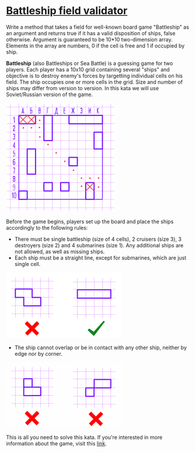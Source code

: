 # [**Battleship field validator**](https://www.codewars.com/kata/52bb6539a4cf1b12d90005b7)

Write a method that takes a field for well-known board game "Battleship" as an argument and returns true if it has a valid disposition of ships, false otherwise. Argument is guaranteed to be 10*10 two-dimension array. Elements in the array are numbers, 0 if the cell is free and 1 if occupied by ship.

**Battleship** (also Battleships or Sea Battle) is a guessing game for two players. Each player has a 10x10 grid containing several "ships" and objective is to destroy enemy's forces by targetting individual cells on his field. The ship occupies one or more cells in the grid. Size and number of ships may differ from version to version. In this kata we will use Soviet/Russian version of the game.

![Battleship image](./img_1.png)

Before the game begins, players set up the board and place the ships accordingly to the following rules:
- There must be single battleship (size of 4 cells), 2 cruisers (size 3), 3 destroyers (size 2) and 4 submarines (size 1). Any additional ships are not allowed, as well as missing ships.
- Each ship must be a straight line, except for submarines, which are just single cell.

![Battleship image](./img_2.png)

- The ship cannot overlap or be in contact with any other ship, neither by edge nor by corner.

![Battleship image](./img_3.png)

This is all you need to solve this kata. If you're interested in more information about the game, visit this [link](https://en.wikipedia.org/wiki/Battleship_(game)).